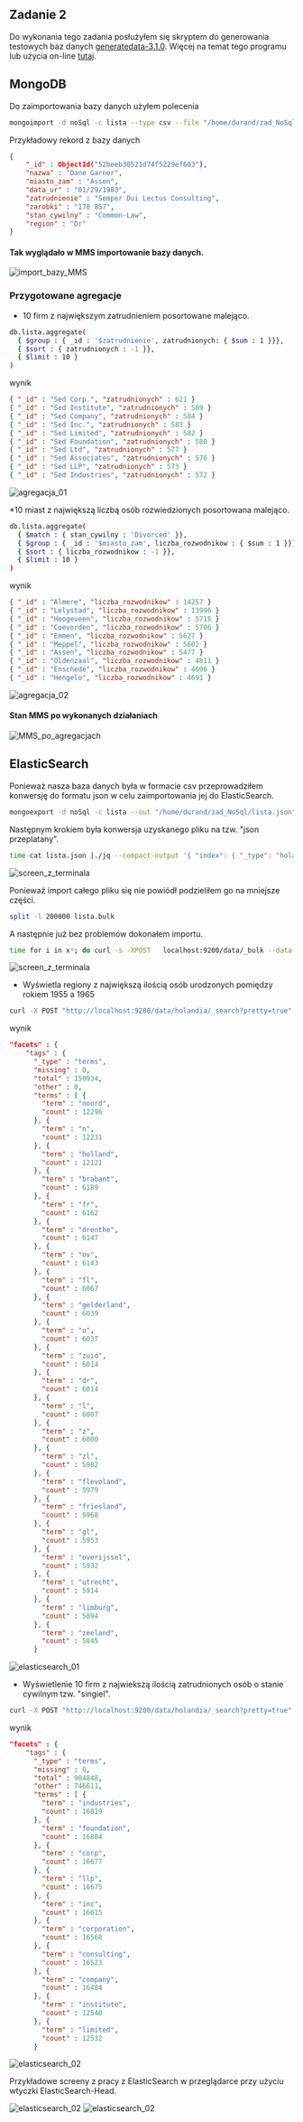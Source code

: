 ## Zadanie 2

Do wykonania tego zadania posłużyłem się skryptem do generowania testowych baz danych [generatedata-3.1.0](https://codeload.github.com/benkeen/generatedata/zip/3.1.0). Więcej na temat tego programu lub użycia on-line [tutaj](http://www.generatedata.com).

## MongoDB

Do zaimportowania bazy danych użyłem polecenia
```sh
mongoimport -d noSql -c lista --type csv --file "/home/durand/zad_NoSql/data_personal_ned.csv" --headerline
```

Przykładowy rekord z bazy danych
```json
{
	"_id" : ObjectId("52beeb30521d74f5229ef603"),
	"nazwa" : "Dane Garner",
	"miasto_zam" : "Assen",
	"data_ur" : "01/29/1983",
	"zatrudnienie" : "Semper Dui Lectus Consulting",
	"zarobki" : "178 857",
	"stan_cywilny" : "Common-Law",
	"region" : "Dr"
}
```
#### Tak wyglądało w MMS importowanie bazy danych.

![import_bazy_MMS](../../images/ppuchalski/do_bazy.png)

### Przygotowane agregacje

* 10 firm z największym zatrudnieniem posortowane malejąco.

```sh
db.lista.aggregate(
  { $group : { _id : '$zatrudnienie', zatrudnionych: { $sum : 1 }}},
  { $sort : { zatrudnionych : -1 }},
  { $limit : 10 }
)
```

wynik

```json
{ "_id" : "Sed Corp.", "zatrudnionych" : 621 }
{ "_id" : "Sed Institute", "zatrudnionych" : 589 }
{ "_id" : "Sed Company", "zatrudnionych" : 584 }
{ "_id" : "Sed Inc.", "zatrudnionych" : 583 }
{ "_id" : "Sed Limited", "zatrudnionych" : 582 }
{ "_id" : "Sed Foundation", "zatrudnionych" : 580 }
{ "_id" : "Sed Ltd", "zatrudnionych" : 577 }
{ "_id" : "Sed Associates", "zatrudnionych" : 576 }
{ "_id" : "Sed LLP", "zatrudnionych" : 573 }
{ "_id" : "Sed Industries", "zatrudnionych" : 572 }
```

![agregacja_01](../../images/ppuchalski/agregacja01.png)

*10 miast z największą liczbą osób rozwiedzionych posortowana malejąco.

```sh
db.lista.aggregate(
  { $match : { stan_cywilny : 'Divorced' }},
  { $group : { _id : '$miasto_zam', liczba_rozwodnikow : { $sum : 1 }}},
  { $sort : { liczba_rozwodnikow : -1 }},
  { $limit : 10 }
)
```

wynik

```json
{ "_id" : "Almere", "liczba_rozwodnikow" : 14257 }
{ "_id" : "Lelystad", "liczba_rozwodnikow" : 13996 }
{ "_id" : "Hoogeveen", "liczba_rozwodnikow" : 5715 }
{ "_id" : "Coevorden", "liczba_rozwodnikow" : 5706 }
{ "_id" : "Emmen", "liczba_rozwodnikow" : 5627 }
{ "_id" : "Meppel", "liczba_rozwodnikow" : 5602 }
{ "_id" : "Assen", "liczba_rozwodnikow" : 5477 }
{ "_id" : "Oldenzaal", "liczba_rozwodnikow" : 4811 }
{ "_id" : "Enschede", "liczba_rozwodnikow" : 4696 }
{ "_id" : "Hengelo", "liczba_rozwodnikow" : 4691 }
```

![agregacja_02](../../images/ppuchalski/agregacja02.png)

#### Stan MMS po wykonanych działaniach

![MMS_po_agregacjach](../../images/ppuchalski/po_agregacji.png)

## ElasticSearch

Ponieważ nasza baza danych była w formacie csv przeprowadziłem konwersję do formatu json w celu zaimportowania jej do ElasticSearch.

```sh
mongoexport -d noSql -c lista --out "/home/durand/zad_NoSql/lista.json"
```
Następnym krokiem była konwersja uzyskanego pliku na tzw. "json przeplatany".

```sh
time cat lista.json |./jq --compact-output '{ "index": { "_type": "holandia" } }, .' > lista.bulk
```

![screen_z_terminala](../../images/ppuchalski/Tworzenie_jsona_przeplatanego.png)

Ponieważ import całego pliku się nie powiódł podzieliłem go na mniejsze części.

```sh
split -l 200000 lista.bulk
```

A następnie już bez problemów dokonałem importu.
```sh
time for i in x*; do curl -s -XPOST   localhost:9200/data/_bulk --data-binary @$i; done
```
![screen_z_terminala](../../images/ppuchalski/Import_do_ES.png)

* Wyświetla regiony z największą ilością osób urodzonych pomiędzy rokiem 1955 a 1965

```sh
curl -X POST "http://localhost:9200/data/holandia/_search?pretty=true" -d '{"query":{"range":{"holandia.data_ur":{"from":"1955","to":"1965"}}}, "facets":{"tags":{"terms":{"field":"region", "size": 30}}}}'
```

wynik
```json
"facets" : {
    "tags" : {
      "_type" : "terms",
      "missing" : 0,
      "total" : 150934,
      "other" : 0,
      "terms" : [ {
        "term" : "noord",
        "count" : 12296
      }, {
        "term" : "n",
        "count" : 12231
      }, {
        "term" : "holland",
        "count" : 12121
      }, {
        "term" : "brabant",
        "count" : 6189
      }, {
        "term" : "fr",
        "count" : 6162
      }, {
        "term" : "drenthe",
        "count" : 6147
      }, {
        "term" : "ov",
        "count" : 6143
      }, {
        "term" : "fl",
        "count" : 6067
      }, {
        "term" : "gelderland",
        "count" : 6039
      }, {
        "term" : "u",
        "count" : 6037
      }, {
        "term" : "zuid",
        "count" : 6014
      }, {
        "term" : "dr",
        "count" : 6014
      }, {
        "term" : "l",
        "count" : 6007
      }, {
        "term" : "z",
        "count" : 6000
      }, {
        "term" : "zl",
        "count" : 5982
      }, {
        "term" : "flevoland",
        "count" : 5979
      }, {
        "term" : "friesland",
        "count" : 5968
      }, {
        "term" : "gl",
        "count" : 5953
      }, {
        "term" : "overijssel",
        "count" : 5932
      }, {
        "term" : "utrecht",
        "count" : 5914
      }, {
        "term" : "limburg",
        "count" : 5894
      }, {
        "term" : "zeeland",
        "count" : 5845
      }
```

![elasticsearch_01](../../images/ppuchalski/ES_agr_01.png)

* Wyświetlenie 10 firm z najwiekszą ilością zatrudnionych osób o stanie cywilnym tzw. "singiel".

```sh
curl -X POST "http://localhost:9200/data/holandia/_search?pretty=true" -d '{"query":{"query_string":{"default_field":"stan_cywilny","query":"single"}}, "facets":{"tags":{"terms":{"field":"zatrudnienie", "size": 10}}}}'
```
wynik

```json
"facets" : {
    "tags" : {
      "_type" : "terms",
      "missing" : 0,
      "total" : 904848,
      "other" : 746611,
      "terms" : [ {
        "term" : "industries",
        "count" : 16819
      }, {
        "term" : "foundation",
        "count" : 16804
      }, {
        "term" : "corp",
        "count" : 16677
      }, {
        "term" : "llp",
        "count" : 16675
      }, {
        "term" : "inc",
        "count" : 16615
      }, {
        "term" : "corporation",
        "count" : 16568
      }, {
        "term" : "consulting",
        "count" : 16523
      }, {
        "term" : "company",
        "count" : 16484
      }, {
        "term" : "institute",
        "count" : 12540
      }, {
        "term" : "limited",
        "count" : 12532
      }
```

![elasticsearch_02](../../images/ppuchalski/ES_agr_02.png)

Przykładowe screeny z pracy z ElasticSearch w przeglądarce przy użyciu wtyczki ElasticSearch-Head. 

![elasticsearch_02](../../images/ppuchalski/screen_ES2.png)
![elasticsearch_02](../../images/ppuchalski/screen_ES.png)

